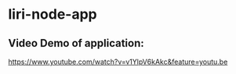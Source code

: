 # liri-node-app

## Video Demo of application: 
https://www.youtube.com/watch?v=v1YlpV6kAkc&feature=youtu.be
